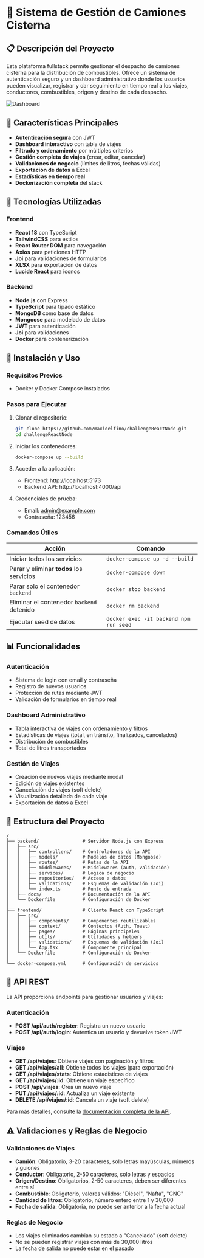 # 🚛 Sistema de Gestión de Camiones Cisterna

## 📋 Descripción del Proyecto

Esta plataforma fullstack permite gestionar el despacho de camiones cisterna para la distribución de combustibles. Ofrece un sistema de autenticación seguro y un dashboard administrativo donde los usuarios pueden visualizar, registrar y dar seguimiento en tiempo real a los viajes, conductores, combustibles, origen y destino de cada despacho.

![Dashboard](./assets/addTravel.png)

## 🎯 Características Principales

- **Autenticación segura** con JWT
- **Dashboard interactivo** con tabla de viajes
- **Filtrado y ordenamiento** por múltiples criterios
- **Gestión completa de viajes** (crear, editar, cancelar)
- **Validaciones de negocio** (límites de litros, fechas válidas)
- **Exportación de datos** a Excel
- **Estadísticas en tiempo real**
- **Dockerización completa** del stack

## 🔧 Tecnologías Utilizadas

### Frontend
- **React 18** con TypeScript
- **TailwindCSS** para estilos
- **React Router DOM** para navegación
- **Axios** para peticiones HTTP
- **Joi** para validaciones de formularios
- **XLSX** para exportación de datos
- **Lucide React** para iconos

### Backend
- **Node.js** con Express
- **TypeScript** para tipado estático
- **MongoDB** como base de datos
- **Mongoose** para modelado de datos
- **JWT** para autenticación
- **Joi** para validaciones
- **Docker** para contenerización

## 🚀 Instalación y Uso

### Requisitos Previos
- Docker y Docker Compose instalados

### Pasos para Ejecutar
1. Clonar el repositorio:
   ```bash
   git clone https://github.com/maxidelfino/challengeReactNode.git
   cd challengeReactNode
   ```

2. Iniciar los contenedores:
   ```bash
   docker-compose up --build
   ```

3. Acceder a la aplicación:
   - Frontend: http://localhost:5173
   - Backend API: http://localhost:4000/api

4. Credenciales de prueba:
   - Email: admin@example.com
   - Contraseña: 123456

### Comandos Útiles

| Acción                                    | Comando               |
| ----------------------------------------- | --------------------- |
| Iniciar todos los servicios               | `docker-compose up -d --build` |
| Parar y eliminar **todos** los servicios  | `docker-compose down` |
| Parar solo el contenedor `backend`        | `docker stop backend` |
| Eliminar el contenedor `backend` detenido | `docker rm backend`   |
| Ejecutar seed de datos                    | `docker exec -it backend npm run seed` |

## 📊 Funcionalidades

### Autenticación
- Sistema de login con email y contraseña
- Registro de nuevos usuarios
- Protección de rutas mediante JWT
- Validación de formularios en tiempo real

### Dashboard Administrativo
- Tabla interactiva de viajes con ordenamiento y filtros
- Estadísticas de viajes (total, en tránsito, finalizados, cancelados)
- Distribución de combustibles
- Total de litros transportados

### Gestión de Viajes
- Creación de nuevos viajes mediante modal
- Edición de viajes existentes
- Cancelación de viajes (soft delete)
- Visualización detallada de cada viaje
- Exportación de datos a Excel

## 📁 Estructura del Proyecto

```
/
├── backend/                # Servidor Node.js con Express
│   ├── src/
│   │   ├── controllers/    # Controladores de la API
│   │   ├── models/         # Modelos de datos (Mongoose)
│   │   ├── routes/         # Rutas de la API
│   │   ├── middlewares/    # Middlewares (auth, validación)
│   │   ├── services/       # Lógica de negocio
│   │   ├── repositories/   # Acceso a datos
│   │   ├── validations/    # Esquemas de validación (Joi)
│   │   └── index.ts        # Punto de entrada
│   ├── docs/               # Documentación de la API
│   └── Dockerfile          # Configuración de Docker
│
├── frontend/               # Cliente React con TypeScript
│   ├── src/
│   │   ├── components/     # Componentes reutilizables
│   │   ├── context/        # Contextos (Auth, Toast)
│   │   ├── pages/          # Páginas principales
│   │   ├── utils/          # Utilidades y helpers
│   │   ├── validations/    # Esquemas de validación (Joi)
│   │   └── App.tsx         # Componente principal
│   └── Dockerfile          # Configuración de Docker
│
└── docker-compose.yml      # Configuración de servicios
```

## 🔐 API REST

La API proporciona endpoints para gestionar usuarios y viajes:

### Autenticación

- **POST /api/auth/register**: Registra un nuevo usuario
- **POST /api/auth/login**: Autentica un usuario y devuelve token JWT

### Viajes

- **GET /api/viajes**: Obtiene viajes con paginación y filtros
- **GET /api/viajes/all**: Obtiene todos los viajes (para exportación)
- **GET /api/viajes/stats**: Obtiene estadísticas de viajes
- **GET /api/viajes/:id**: Obtiene un viaje específico
- **POST /api/viajes**: Crea un nuevo viaje
- **PUT /api/viajes/:id**: Actualiza un viaje existente
- **DELETE /api/viajes/:id**: Cancela un viaje (soft delete)

Para más detalles, consulte la [documentación completa de la API](./backend/docs/API.md).

## ⚠️ Validaciones y Reglas de Negocio

### Validaciones de Viajes
- **Camión**: Obligatorio, 3-20 caracteres, solo letras mayúsculas, números y guiones
- **Conductor**: Obligatorio, 2-50 caracteres, solo letras y espacios
- **Origen/Destino**: Obligatorios, 2-50 caracteres, deben ser diferentes entre sí
- **Combustible**: Obligatorio, valores válidos: "Diésel", "Nafta", "GNC"
- **Cantidad de litros**: Obligatorio, número entero entre 1 y 30,000
- **Fecha de salida**: Obligatoria, no puede ser anterior a la fecha actual

### Reglas de Negocio
- Los viajes eliminados cambian su estado a "Cancelado" (soft delete)
- No se pueden registrar viajes con más de 30,000 litros
- La fecha de salida no puede estar en el pasado
